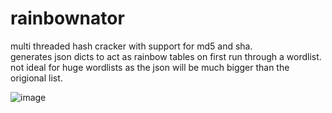# rainbownator
multi threaded hash cracker with support for md5 and sha.  
generates json dicts to act as rainbow tables on first run through a wordlist.  
not ideal for huge wordlists as the json will be much bigger than the origional list.

![image](https://user-images.githubusercontent.com/107813117/197459095-e7703384-ff36-40df-baa6-648ed24d9985.png)
